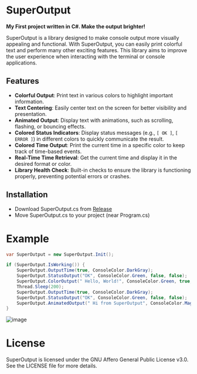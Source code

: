 # SuperOutput

**My First project written in C#. Make the output brighter!**

SuperOutput is a library designed to make console output more visually appealing and functional. With SuperOutput, you can easily print colorful text and perform many other exciting features. This library aims to improve the user experience when interacting with the terminal or console applications.

## Features

- **Colorful Output**: Print text in various colors to highlight important information.
- **Text Centering**: Easily center text on the screen for better visibility and presentation.
- **Animated Output**: Display text with animations, such as scrolling, flashing, or bouncing effects.
- **Colored Status Indicators**: Display status messages (e.g., `[ OK ]`, `[ ERROR ]`) in different colors to quickly communicate the result.
- **Colored Time Output**: Print the current time in a specific color to keep track of time-based events.
- **Real-Time Time Retrieval**: Get the current time and display it in the desired format or color.
- **Library Health Check**: Built-in checks to ensure the library is functioning properly, preventing potential errors or crashes.


## Installation
- Download SuperOutput.cs from <a href="https://github.com/localityyy/SuperOutput/releases/tag/superoutput" target="_black">Release</a>
- Move SuperOutput.cs to your project (near Program.cs)

# Example
```csharp
var SuperOutput = new SuperOutput.Init();

if (SuperOutput.IsWorking()) {
    SuperOutput.OutputTime(true, ConsoleColor.DarkGray);
    SuperOutput.StatusOutput("OK", ConsoleColor.Green, false, false);
    SuperOutput.ColorOutput(" Hello, World!", ConsoleColor.Green, true, false);
    Thread.Sleep(200);
    SuperOutput.OutputTime(true, ConsoleColor.DarkGray);
    SuperOutput.StatusOutput("OK", ConsoleColor.Green, false, false);
    SuperOutput.AnimatedOutput(" Hi from SuperOutput", ConsoleColor.Magenta, 200, true);
}
```
![image](https://github.com/user-attachments/assets/ac20a952-236c-4594-93b2-aac5762ec585)

# License
SuperOutput is licensed under the GNU Affero General Public License v3.0. See the LICENSE file for more details.
